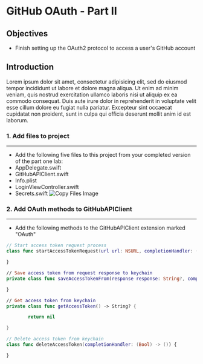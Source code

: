 # GitHub OAuth - Part II

## Objectives

 * Finish setting up the OAuth2 protocol to access a user's GitHub account

## Introduction

Lorem ipsum dolor sit amet, consectetur adipisicing elit, sed do eiusmod tempor incididunt ut labore et dolore magna aliqua. Ut enim ad minim veniam, quis nostrud exercitation ullamco laboris nisi ut aliquip ex ea commodo consequat. Duis aute irure dolor in reprehenderit in voluptate velit esse cillum dolore eu fugiat nulla pariatur. Excepteur sint occaecat cupidatat non proident, sunt in culpa qui officia deserunt mollit anim id est laborum.

### 1. Add files to project
---
 * Add the following five files to this project from your completed version of the part one lab:
  * AppDelegate.swift
  * GitHubAPIClient.swift
  * Info.plist
  * LoginViewController.swift
  * Secrets.swift
![Copy Files Image](https://s3.amazonaws.com/learn-verified/gitHubOAuth-lab-copy-files.png)

### 2. Add OAuth methods to GitHubAPIClient
---
 * Add the following methods to the GitHubAPIClient extension marked "OAuth"

 ```swift
 // Start access token request process
 class func startAccessTokenRequest(url url: NSURL, completionHandler: (Bool) -> ()) {

 }

 // Save access token from request response to keychain
 private class func saveAccessTokenFrom(response response: String?, completionHandler: (Bool) -> ()) {

 }

 // Get access token from keychain      
 private class func getAccessToken() -> String? {

         return nil

 }

 // Delete access token from keychain
 class func deleteAccessToken(completionHandler: (Bool) -> ()) {

 }
 ```
